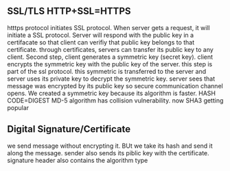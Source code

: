 ## SSL/TLS    HTTP+SSL=HTTPS
htttps protocol initiates SSL protocol. When server gets a request, it will initiate a SSL protocol. Server will respond with the public key in a certifacate so that client can verifiy that public key belongs to that certificate. through certificates, servers can transfer its public key to any client. 
Second step, client generates a symmetric key (secret key). client encrypts the symmetric key with the public key of the server. this step is part of the ssl protocol. this symmetric is transferred to the server and server uses its private key to decrypt the symmetric key. server sees that message was encrypted by its public key so secure communication channel opens. 
We created a symmetric key because its algorithm is faster. 
HASH CODE=DIGEST
MD-5 algorithm has collision vulnerability. now SHA3 getting popular
## Digital Signature/Certificate
we send message without encrypting it. BUt we take its hash and send it along the message. sender also sends its piblic key with the certificate. signature header also contains the algorithm type